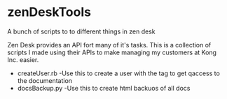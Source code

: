 # zenDeskTools
A bunch of scripts to to different things in zen desk

Zen Desk provides an API fort many of it's tasks. This is a collection of scripts I made using their APIs to make managing my customers at Kong Inc. easier.

 - createUser.rb -Use this to create a user with the tag to get qaccess to the documentation
 - docsBackup.py -Use this to create html backuos of all docs
